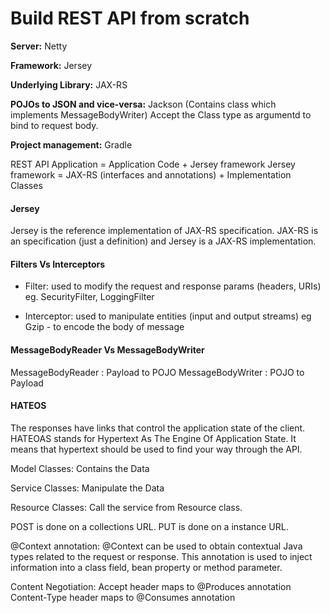 # Build REST API from scratch 


**Server:** Netty

**Framework:** Jersey 

**Underlying Library:** JAX-RS

**POJOs to JSON and vice-versa:** Jackson (Contains class which implements MessageBodyWriter)
Accept the Class type as argumentd to bind to request body.

**Project management:** Gradle

REST API Application = Application Code + Jersey framework
Jersey framework = JAX-RS (interfaces and annotations) + Implementation Classes

#### Jersey
Jersey is the reference implementation of JAX-RS specification.
JAX-RS is an specification (just a definition) and Jersey is a JAX-RS implementation.

#### Filters Vs Interceptors
* Filter: used to modify the request and response params (headers, URIs)
eg. SecurityFilter, LoggingFilter

* Interceptor: used to manipulate entities (input and output streams)
eg Gzip - to encode the body of message

#### MessageBodyReader Vs MessageBodyWriter

MessageBodyReader : Payload to POJO
MessageBodyWriter : POJO to Payload
 
#### HATEOS
The responses have links that control the application state of the client. 
HATEOAS stands for Hypertext As The Engine Of Application State. 
It means that hypertext should be used to find your way through the API.
 
Model Classes:
Contains the Data

Service Classes:
Manipulate the Data

Resource Classes:
Call the service from Resource class.

POST is done on a collections URL.
PUT is done on a instance URL.

@Context annotation:
@Context can be used to obtain contextual Java types related to the request or response.
This annotation is used to inject information into a class field, bean property or method parameter.

Content Negotiation:
Accept header maps to @Produces annotation
Content-Type header maps to @Consumes annotation  